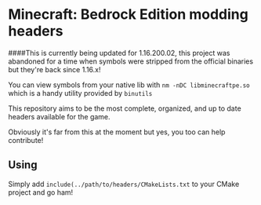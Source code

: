 # Minecraft: Bedrock Edition modding headers

####This is currently being updated for 1.16.200.02, this project was abandoned for a time when symbols were stripped from the official binaries but they're back since 1.16.x!

You can view symbols from your native lib with `nm -nDC libminecraftpe.so` which is a handy utility provided by `binutils`

This repository aims to be the most complete, organized, and up to date headers available for the game.

Obviously it's far from this at the moment but yes, you too can help contribute!

## Using

Simply add `include(../path/to/headers/CMakeLists.txt` to your CMake project and go ham!
